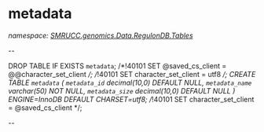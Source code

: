 ﻿# metadata
_namespace: [SMRUCC.genomics.Data.RegulonDB.Tables](./index.md)_

--
 
 DROP TABLE IF EXISTS `metadata`;
 /*!40101 SET @saved_cs_client = @@character_set_client */;
 /*!40101 SET character_set_client = utf8 */;
 CREATE TABLE `metadata` (
 `metadata_id` decimal(10,0) DEFAULT NULL,
 `metadata_name` varchar(50) NOT NULL,
 `metadata_size` decimal(10,0) DEFAULT NULL
 ) ENGINE=InnoDB DEFAULT CHARSET=utf8;
 /*!40101 SET character_set_client = @saved_cs_client */;
 
 --




